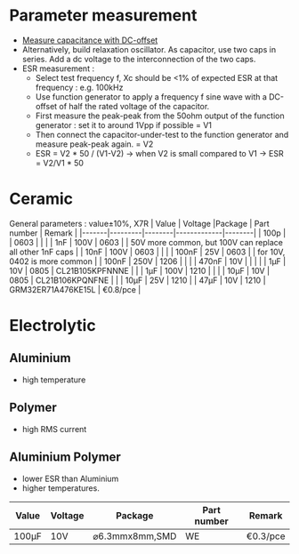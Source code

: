 # Parameter measurement
* [Measure capacitance with DC-offset](https://www.youtube.com/watch?v=Wo7E__AifQg)
 * Alternatively, build relaxation oscillator.  As capacitor, use two caps in series.  Add a dc voltage to the interconnection of the two caps.
* ESR measurement :
    * Select test frequency f, Xc should be <1% of expected ESR at that frequency : e.g. 100kHz
    * Use function generator to apply a frequency f sine wave with a DC-offset of half the rated voltage of the capacitor.
    * First measure the peak-peak from the 50ohm output of the function generator : set it to around 1Vpp if possible  = V1
    * Then connect the capacitor-under-test to the function generator and measure peak-peak again. = V2
    * ESR = V2 * 50 / (V1-V2) -> when V2 is small compared to V1 -> ESR = V2/V1 * 50

# Ceramic
General parameters : value±10%, X7R
| Value | Voltage |Package | Part number | Remark |
|-------|---------|--------|-------------|--------| 
| 100p  |         | 0603   | | |
| 1nF   | 100V    | 0603   | | 50V more common, but 100V can replace all other 1nF caps |
| 10nF  | 100V    | 0603   | | |
| 100nF | 25V     | 0603   |  | for 10V, 0402 is more common |
| 100nF | 250V    | 1206   | | |
| 470nF | 10V     |        | | |
| 1µF   | 10V     | 0805   | CL21B105KPFNNNE | |
| 1µF   | 100V    | 1210   |                 | | 
| 10µF  | 10V     | 0805   | CL21B106KPQNFNE | |
| 10µF  | 25V     | 1210   |
| 47µF  | 10V     | 1210   | GRM32ER71A476KE15L | €0.8/pce |

# Electrolytic
## Aluminium
* high temperature

## Polymer
* high RMS current

## Aluminium Polymer
* lower ESR than Aluminium
* higher temperatures.

| Value | Voltage |Package | Part number | Remark |
|-------|---------|--------|-------------|--------| 
| 100µF | 10V     | ⌀6.3mmx8mm,SMD   | WE  | €0.3/pce |

